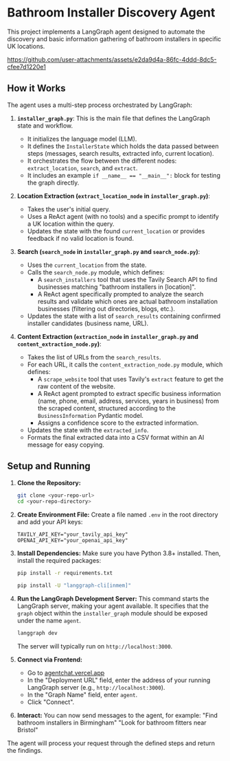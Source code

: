 # Bathroom Installer Discovery Agent

This project implements a LangGraph agent designed to automate the discovery and basic information gathering of bathroom installers in specific UK locations.


https://github.com/user-attachments/assets/e2da9d4a-86fc-4ddd-8dc5-cfee7d1220e1


## How it Works

The agent uses a multi-step process orchestrated by LangGraph:

1.  **`installer_graph.py`**: This is the main file that defines the LangGraph state and workflow.

    - It initializes the language model (LLM).
    - It defines the `InstallerState` which holds the data passed between steps (messages, search results, extracted info, current location).
    - It orchestrates the flow between the different nodes: `extract_location`, `search`, and `extract`.
    - It includes an example `if __name__ == "__main__":` block for testing the graph directly.

2.  **Location Extraction (`extract_location_node` in `installer_graph.py`)**:

    - Takes the user's initial query.
    - Uses a ReAct agent (with no tools) and a specific prompt to identify a UK location within the query.
    - Updates the state with the found `current_location` or provides feedback if no valid location is found.

3.  **Search (`search_node` in `installer_graph.py` and `search_node.py`)**:

    - Uses the `current_location` from the state.
    - Calls the `search_node.py` module, which defines:
      - A `search_installers` tool that uses the Tavily Search API to find businesses matching "bathroom installers in [location]".
      - A ReAct agent specifically prompted to analyze the search results and validate which ones are actual bathroom installation businesses (filtering out directories, blogs, etc.).
    - Updates the state with a list of `search_results` containing confirmed installer candidates (business name, URL).

4.  **Content Extraction (`extraction_node` in `installer_graph.py` and `content_extraction_node.py`)**:
    - Takes the list of URLs from the `search_results`.
    - For each URL, it calls the `content_extraction_node.py` module, which defines:
      - A `scrape_website` tool that uses Tavily's `extract` feature to get the raw content of the website.
      - A ReAct agent prompted to extract specific business information (name, phone, email, address, services, years in business) from the scraped content, structured according to the `BusinessInformation` Pydantic model.
      - Assigns a confidence score to the extracted information.
    - Updates the state with the `extracted_info`.
    - Formats the final extracted data into a CSV format within an AI message for easy copying.

## Setup and Running

1.  **Clone the Repository:**

    ```bash
    git clone <your-repo-url>
    cd <your-repo-directory>
    ```

2.  **Create Environment File:**
    Create a file named `.env` in the root directory and add your API keys:

    ```.env
    TAVILY_API_KEY="your_tavily_api_key"
    OPENAI_API_KEY="your_openai_api_key"
    ```

3.  **Install Dependencies:**
    Make sure you have Python 3.8+ installed. Then, install the required packages:

    ```bash
    pip install -r requirements.txt
    ```

    ```bash
    pip install -U "langgraph-cli[inmem]"
    ```

4.  **Run the LangGraph Development Server:**
    This command starts the LangGraph server, making your agent available. It specifies that the `graph` object within the `installer_graph` module should be exposed under the name `agent`.

    ```bash
    langgraph dev
    ```

    The server will typically run on `http://localhost:3000`.

5.  **Connect via Frontend:**

    - Go to [agentchat.vercel.app](https://agentchat.vercel.app/)
    - In the "Deployment URL" field, enter the address of your running LangGraph server (e.g., `http://localhost:3000`).
    - In the "Graph Name" field, enter `agent`.
    - Click "Connect".

6.  **Interact:**
    You can now send messages to the agent, for example:
    "Find bathroom installers in Birmingham"
    "Look for bathroom fitters near Bristol"

The agent will process your request through the defined steps and return the findings.
